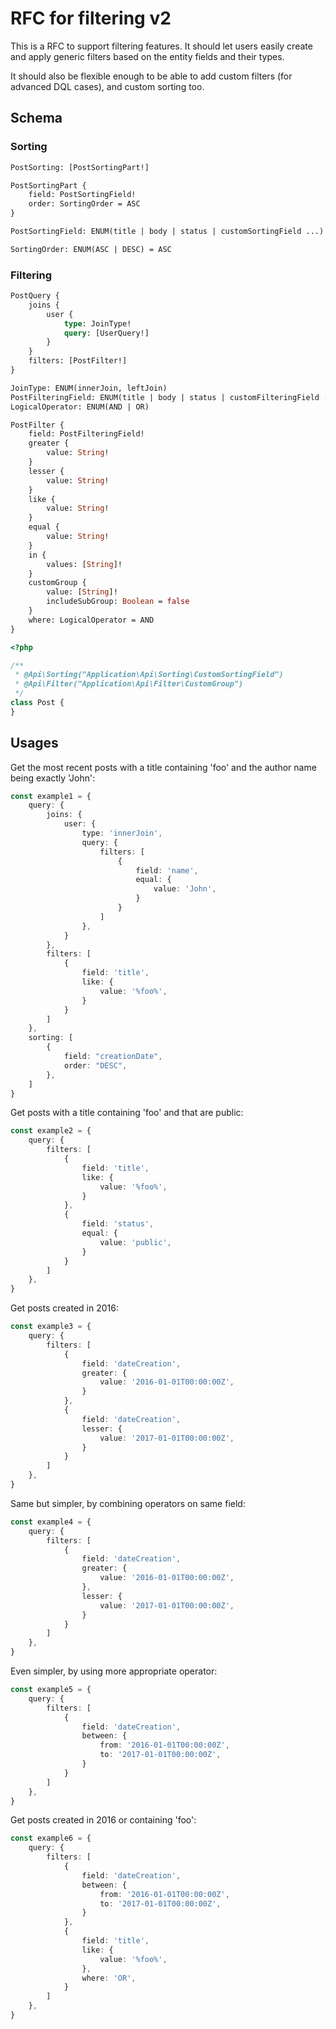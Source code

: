 # RFC for filtering v2

This is a RFC to support filtering features. It should let users easily create and apply generic
filters based on the entity fields and their types.

It should also be flexible enough to be able to add custom filters (for advanced DQL cases),
and custom sorting too.

## Schema

### Sorting

```graphql
PostSorting: [PostSortingPart!]

PostSortingPart {
    field: PostSortingField!
    order: SortingOrder = ASC
}

PostSortingField: ENUM(title | body | status | customSortingField ...)

SortingOrder: ENUM(ASC | DESC) = ASC
```

### Filtering

```graphql
PostQuery {
    joins {
        user {
            type: JoinType!
            query: [UserQuery!]
        }
    }
    filters: [PostFilter!]
}

JoinType: ENUM(innerJoin, leftJoin)
PostFilteringField: ENUM(title | body | status | customFilteringField ...)
LogicalOperator: ENUM(AND | OR)

PostFilter {
    field: PostFilteringField!
    greater {
        value: String!
    }
    lesser {
        value: String!
    }
    like {
        value: String!
    }
    equal {
        value: String!
    }
    in {
        values: [String]!
    }
    customGroup {
        value: [String]!
        includeSubGroup: Boolean = false
    }
    where: LogicalOperator = AND
}
```

```php
<?php

/**
 * @Api\Sorting("Application\Api\Sorting\CustomSortingField")
 * @Api\Filter("Application\Api\Filter\CustomGroup")
 */
class Post {
}
```

## Usages

Get the most recent posts with a title containing 'foo' and the author name being exactly 'John':

```typescript
const example1 = {
    query: {
        joins: {
            user: {
                type: 'innerJoin',
                query: {
                    filters: [
                        {
                            field: 'name',
                            equal: {
                                value: 'John',
                            }
                        }
                    ]
                },
            }
        },
        filters: [
            {
                field: 'title',
                like: {
                    value: '%foo%',
                }
            }
        ]
    },
    sorting: [
        {
            field: "creationDate",
            order: "DESC",
        },
    ]
}
```

Get posts with a title containing 'foo' and that are public:

```typescript
const example2 = {
    query: {
        filters: [
            {
                field: 'title',
                like: {
                    value: '%foo%',
                }
            },
            {
                field: 'status',
                equal: {
                    value: 'public',
                }
            }
        ]
    },
}
```

Get posts created in 2016:

```typescript
const example3 = {
    query: {
        filters: [
            {
                field: 'dateCreation',
                greater: {
                    value: '2016-01-01T00:00:00Z',
                }
            },
            {
                field: 'dateCreation',
                lesser: {
                    value: '2017-01-01T00:00:00Z',
                }
            }
        ]
    },
}
```


Same but simpler, by combining operators on same field:

```typescript
const example4 = {
    query: {
        filters: [
            {
                field: 'dateCreation',
                greater: {
                    value: '2016-01-01T00:00:00Z',
                },
                lesser: {
                    value: '2017-01-01T00:00:00Z',
                }
            }
        ]
    },
}
```


Even simpler, by using more appropriate operator:

```typescript
const example5 = {
    query: {
        filters: [
            {
                field: 'dateCreation',
                between: {
                    from: '2016-01-01T00:00:00Z',
                    to: '2017-01-01T00:00:00Z',
                }
            }
        ]
    },
}
```

Get posts created in 2016 or containing 'foo':

```typescript
const example6 = {
    query: {
        filters: [
            {
                field: 'dateCreation',
                between: {
                    from: '2016-01-01T00:00:00Z',
                    to: '2017-01-01T00:00:00Z',
                }
            },
            {
                field: 'title',
                like: {
                    value: '%foo%',
                },
                where: 'OR',
            }
        ]
    },
}
```
